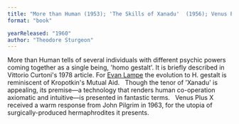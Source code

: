 ```yaml
---
title: "More than Human (1953); 'The Skills of Xanadu'  (1956); Venus Plus  X"
format: "book"

yearReleased: "1960"
author: "Theodore Sturgeon"
---
```

 More than Human tells of several individuals with different psychic  powers coming together as a single being, 'homo gestalt'. It is briefly  described in Vittorio Curtoni's 1978 article. For <a href="http://tashqueedagg.wordpress.com/2012/11/11/theodore-strugeon-more-than-human-1953/"> Evan Lampe</a> the evolution to H. gestalt is reminiscent of Kropotkin's Mutual Aid.
  
 Though the tenor of 'Xanadu' is appealing, its premise—a technology that  renders human  co-operation axiomatic and intuitive—is presented in fantastic terms.
  
 Venus Plus X received a warm response from John Pilgrim in  1963, for the utopia of surgically-produced hermaphrodites it presents. 